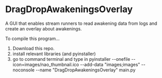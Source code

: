 # DragDropAwakeningsOverlay
A GUI that enables stream runners to read awakening data from logs and create an overlay about awakenings.



To compile this program...
1. Download this repo.
2. install relevant libraries (and pyinstaller)
3. go to command terminal and type in
   pyinstaller --onefile --icon=images/nao_thumbnail.ico --add-data "images;images" --noconsole --name "DragDropAwakeningsOverlay" main.py
